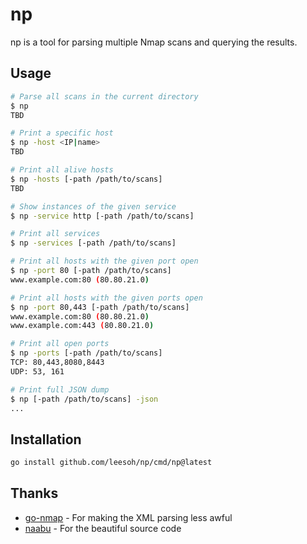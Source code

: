 # np

np is a tool for parsing multiple Nmap scans and querying the results.

## Usage

```sh
# Parse all scans in the current directory
$ np
TBD

# Print a specific host
$ np -host <IP|name>
TBD

# Print all alive hosts
$ np -hosts [-path /path/to/scans]
TBD

# Show instances of the given service
$ np -service http [-path /path/to/scans]

# Print all services
$ np -services [-path /path/to/scans]

# Print all hosts with the given port open
$ np -port 80 [-path /path/to/scans]
www.example.com:80 (80.80.21.0)

# Print all hosts with the given ports open
$ np -port 80,443 [-path /path/to/scans]
www.example.com:80 (80.80.21.0)
www.example.com:443 (80.80.21.0)

# Print all open ports
$ np -ports [-path /path/to/scans]
TCP: 80,443,8080,8443
UDP: 53, 161

# Print full JSON dump
$ np [-path /path/to/scans] -json
...
```

## Installation

```sh
go install github.com/leesoh/np/cmd/np@latest
```

## Thanks

- [go-nmap](https://github.com/lair-framework/go-nmap) - For making the XML parsing less awful
- [naabu](https://github.com/projectdiscovery/naabu) - For the beautiful source code
